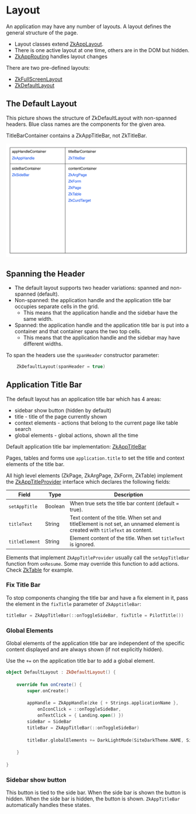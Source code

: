 # Layout

An application may have any number of layouts. A layout defines the general structure of the page.

* Layout classes extend [ZkAppLayout](/core/core/src/jsMain/kotlin/zakadabar/stack/frontend/application/ZkAppLayout.kt).
* There is one active layout at one time, others are in the DOM but hidden.
* [ZkAppRouting](/core/core/src/jsMain/kotlin/zakadabar/stack/frontend/application/ZkAppRouting.kt) handles layout changes

There are two pre-defined layouts:

* [ZkFullScreenLayout](/core/core/src/jsMain/kotlin/zakadabar/stack/frontend/builtin/layout/ZkFullScreenLayout.kt)
* [ZkDefaultLayout](/core/core/src/jsMain/kotlin/zakadabar/stack/frontend/builtin/layout/ZkDefaultLayout.kt)

## The Default Layout

This picture shows the structure of ZkDefaultLayout with non-spanned headers. Blue class names are the components for
the given area.

<div data-zk-enrich="Note" data-zk-flavour="Warning" data-zk-title="Error in The Picture">
TitleBarContainer contains a ZkAppTitleBar, not ZkTitleBar.
</div>

![<img src="default-layout.png" width="800"/>](./default-layout.png)

## Spanning the Header

* The default layout supports two header variations: spanned and non-spanned (default).
* Non-spanned: the application handle and the application title bar occupies separate cells in the grid.
  * This means that the application handle and the sidebar have the same width.
* Spanned: the application handle and the application title bar is put into a container and that container spans the two
  top cells.
  * This means that the application handle and the sidebar may have different widths.

To span the headers use the `spanHeader` constructor parameter:

```kotlin
    ZkDefaultLayout(spanHeader = true)
```

## Application Title Bar

The default layout has an application title bar which has 4 areas:

* sidebar show button (hidden by default)
* title - title of the page currently shown
* context elements - actions that belong to the current page like table search
* global elements - global actions, shown all the time

Default application title bar
implementation: [ZkAppTitleBar](/core/core/src/jsMain/kotlin/zakadabar/stack/frontend/builtin/titlebar/ZkTitleBar.kt)

Pages, tables and forms use `application.title` to set the title and context elements of the title bar.

All high level elements (ZkPage, ZkArgPage, ZkForm, ZkTable) implement the [ZkAppTitleProvider](/core/core/src/jsMain/kotlin/zakadabar/stack/frontend/builtin/titlebar/ZkAppTitleProvider.kt)
interface which declares the following fields:

| Field | Type | Description |
| --- | --- | --- |
| `setAppTitle` | Boolean | When true sets the title bar content (default = true). |
| `titleText` | String | Text content of the title. When set and titleElement is not set, an unnamed element is created with `titleText` as content. |
| `titleElement` | String | Element content of the title. When set `titleText` is ignored. |

Elements that implement `ZkAppTitleProvider` usually call the `setAppTitleBar` function from `onResume`.
Some may override this function to add actions. Check [ZkTable](/core/core/src/jsMain/kotlin/zakadabar/stack/frontend/builtin/table/ZkTable.kt) for example.

### Fix Title Bar

To stop components changing the title bar and have a fix element in it, pass the element in the `fixTitle` parameter
of `ZkApptitleBar`:

```kotlin
titleBar = ZkAppTitleBar(::onToggleSideBar, fixTitle = PilotTitle())
```

### Global Elements

Global elements of the application title bar are independent of the specific content displayed and are always shown
(if not explicitly hidden).

Use the `+=` on the application title bar to add a global element.

```kotlin
object DefaultLayout : ZkDefaultLayout() {

    override fun onCreate() {
        super.onCreate()

        appHandle = ZkAppHandle(zke { + Strings.applicationName },
            onIconClick = ::onToggleSideBar,
            onTextClick = { Landing.open() })
        sideBar = SideBar
        titleBar = ZkAppTitleBar(::onToggleSideBar)

        titleBar.globalElements += DarkLightMode(SiteDarkTheme.NAME, SiteLightTheme.NAME)

    }

}
```

### Sidebar show button

This button is tied to the side bar. When the side bar is shown the button is hidden. When the side bar is hidden, the
button is shown. `ZkAppTitleBar` automatically handles these states.